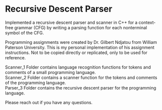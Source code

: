 # Recursive Descent Parser
Implemented a recursive descent parser and scanner in C++ for a context-free grammar (CFG) by writing a parsing function for each nonterminal symbol of the CFG.

Programming assignments were created by Dr. Gilbert Ndjatou from William Paterson University. This is my personal implementation of his assignment instructions. Not to be copied directly or replicated, only to be used for reference. 

Scanner_1 Folder contains language recognition functions for tokens and comments of a small programming language.\
Scanner_2 Folder contains a scanner function for the tokens and comments of the programming language.\
Parser_3 Folder contains the recursive descent parser for the programming language. 

Please reach out if you have any questions. 
